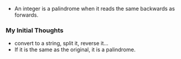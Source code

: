 - An integer is a palindrome when it reads the same backwards as forwards.




### My Initial Thoughts
- convert to a string, split it, reverse it...
- If it is the same as the original, it is a palindrome. 